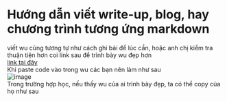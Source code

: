 # Hướng dẫn viết write-up, blog, hay chương trình tương ứng markdown

viết wu cũng tương tự như cách ghi bài để lúc cần, hoặc anh chị kiểm tra thuận tiện hơn coi link sau để trình bày wu đẹp hơn  
[link tại đây](https://github.com/phamtruong91/HuongdanMarkdown)  
Khi paste code vào trong wu các bạn nên làm như sau  
![image](https://user-images.githubusercontent.com/111769169/220056844-2b768ab3-676f-4201-891e-0046abf61e30.png)  
Trong trường hợp học, nếu thấy wu của ai trình bày đẹp, ta có thể copy của họ như sau
